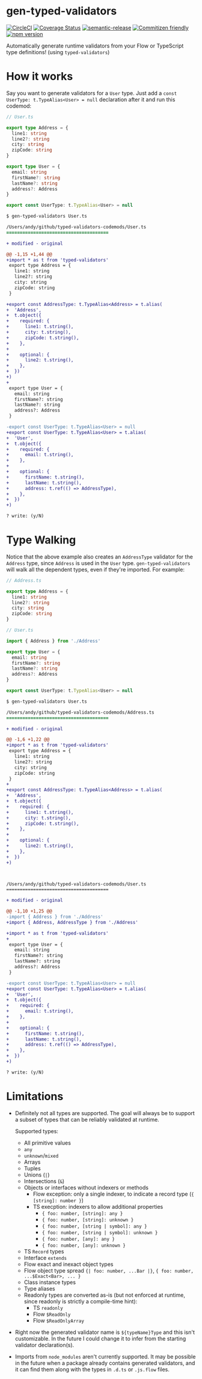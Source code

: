 # gen-typed-validators

[![CircleCI](https://circleci.com/gh/jcoreio/gen-typed-validators.svg?style=svg)](https://circleci.com/gh/jcoreio/gen-typed-validators)
[![Coverage Status](https://codecov.io/gh/jcoreio/gen-typed-validators/branch/master/graph/badge.svg)](https://codecov.io/gh/jcoreio/gen-typed-validators)
[![semantic-release](https://img.shields.io/badge/%20%20%F0%9F%93%A6%F0%9F%9A%80-semantic--release-e10079.svg)](https://github.com/semantic-release/semantic-release)
[![Commitizen friendly](https://img.shields.io/badge/commitizen-friendly-brightgreen.svg)](http://commitizen.github.io/cz-cli/)
[![npm version](https://badge.fury.io/js/gen-typed-validators.svg)](https://badge.fury.io/js/gen-typed-validators)

Automatically generate runtime validators from your Flow or TypeScript type definitions! (using `typed-validators`)

# How it works

Say you want to generate validators for a `User` type. Just add a `const UserType: t.TypeAlias<User> = null` declaration
after it and run this codemod:

```ts
// User.ts

export type Address = {
  line1: string
  line2?: string
  city: string
  zipCode: string
}

export type User = {
  email: string
  firstName?: string
  lastName?: string
  address?: Address
}

export const UserType: t.TypeAlias<User> = null
```

```diff
$ gen-typed-validators User.ts

/Users/andy/github/typed-validators-codemods/User.ts
======================================

+ modified - original

@@ -1,15 +1,44 @@
+import * as t from 'typed-validators'
 export type Address = {
   line1: string
   line2?: string
   city: string
   zipCode: string
 }

+export const AddressType: t.TypeAlias<Address> = t.alias(
+  'Address',
+  t.object({
+    required: {
+      line1: t.string(),
+      city: t.string(),
+      zipCode: t.string(),
+    },
+
+    optional: {
+      line2: t.string(),
+    },
+  })
+)
+
 export type User = {
   email: string
   firstName?: string
   lastName?: string
   address?: Address
 }

-export const UserType: t.TypeAlias<User> = null
+export const UserType: t.TypeAlias<User> = t.alias(
+  'User',
+  t.object({
+    required: {
+      email: t.string(),
+    },
+
+    optional: {
+      firstName: t.string(),
+      lastName: t.string(),
+      address: t.ref(() => AddressType),
+    },
+  })
+)

? write: (y/N)
```

# Type Walking

Notice that the above example also creates an `AddressType` validator for the `Address` type, since `Address` is used in the `User` type. `gen-typed-validators` will walk all the dependent
types, even if they're imported. For example:

```ts
// Address.ts

export type Address = {
  line1: string
  line2?: string
  city: string
  zipCode: string
}

// User.ts

import { Address } from './Address'

export type User = {
  email: string
  firstName?: string
  lastName?: string
  address?: Address
}

export const UserType: t.TypeAlias<User> = null
```

```diff
$ gen-typed-validators User.ts

/Users/andy/github/typed-validators-codemods/Address.ts
======================================

+ modified - original

@@ -1,6 +1,22 @@
+import * as t from 'typed-validators'
 export type Address = {
   line1: string
   line2?: string
   city: string
   zipCode: string
 }
+
+export const AddressType: t.TypeAlias<Address> = t.alias(
+  'Address',
+  t.object({
+    required: {
+      line1: t.string(),
+      city: t.string(),
+      zipCode: t.string(),
+    },
+
+    optional: {
+      line2: t.string(),
+    },
+  })
+)



/Users/andy/github/typed-validators-codemods/User.ts
======================================

+ modified - original

@@ -1,10 +1,25 @@
-import { Address } from './Address'
+import { Address, AddressType } from './Address'

+import * as t from 'typed-validators'
+
 export type User = {
   email: string
   firstName?: string
   lastName?: string
   address?: Address
 }

-export const UserType: t.TypeAlias<User> = null
+export const UserType: t.TypeAlias<User> = t.alias(
+  'User',
+  t.object({
+    required: {
+      email: t.string(),
+    },
+
+    optional: {
+      firstName: t.string(),
+      lastName: t.string(),
+      address: t.ref(() => AddressType),
+    },
+  })
+)

? write: (y/N)
```

# Limitations

- Definitely not all types are supported. The goal will always be to support a subset of types that can be reliably validated at runtime.

  Supported types:

  - All primitive values
  - `any`
  - `unknown`/`mixed`
  - Arrays
  - Tuples
  - Unions (`|`)
  - Intersections (`&`)
  - Objects or interfaces without indexers or methods
    - Flow exception: only a single indexer, to indicate a record type (`{ [string]: number }`)
    - TS execption: indexers to allow additional properties
      - `{ foo: number, [string]: any }`
      - `{ foo: number, [string]: unknown }`
      - `{ foo: number, [string | symbol]: any }`
      - `{ foo: number, [string | symbol]: unknown }`
      - `{ foo: number, [any]: any }`
      - `{ foo: number, [any]: unknown }`
  - TS `Record` types
  - Interface `extends`
  - Flow exact and inexact object types
  - Flow object type spread `{| foo: number, ...Bar |}`, `{ foo: number, ...$Exact<Bar>, ... }`
  - Class instance types
  - Type aliases
  - Readonly types are converted as-is (but not enforced at runtime, since readonly is strictly a compile-time hint):
    - TS `readonly`
    - Flow `$ReadOnly`
    - Flow `$ReadOnlyArray`

- Right now the generated validator name is `${typeName}Type` and this isn't customizable. In the future I could change it to infer from the starting validator declaration(s).
- Imports from `node_modules` aren't currently supported. It may be possible in the future when a package already contains generated validators, and it can find them along with
  the types in `.d.ts` or `.js.flow` files.
